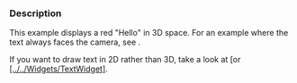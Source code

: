 ### Description
This example displays a red "Hello" in 3D space. For an example where the text always faces the camera, see []([../Follower]).

If you want to draw text in 2D rather than 3D, take a look at [or [[../../Widgets/TextWidget]]([../DrawText]]).
